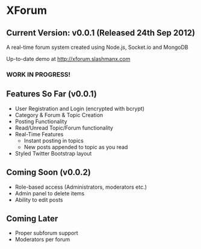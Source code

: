 XForum
======

## Current Version: v0.0.1 (Released 24th Sep 2012)

A real-time forum system created using Node.js, Socket.io and MongoDB

Up-to-date demo at http://xforum.slashmanx.com

### WORK IN PROGRESS!

Features So Far (v0.0.1)
------------------------
* User Registration and Login (encrypted with bcrypt)
* Category & Forum & Topic Creation
* Posting Functionality
* Read/Unread Topic/Forum functionality
* Real-Time Features
	* Instant posting in topics
	* New posts appended to topic as you read
* Styled Twitter Bootstrap layout

Coming Soon (v0.0.2)
--------------------
* Role-based access (Administrators, moderators etc.)
* Admin panel to delete items
* Ability to edit posts

Coming Later
-------------
* Proper subforum support
* Moderators per forum